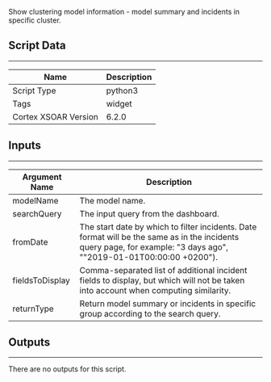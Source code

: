 Show clustering model information - model summary and incidents in specific cluster.

## Script Data

---

| **Name** | **Description** |
| --- | --- |
| Script Type | python3 |
| Tags | widget |
| Cortex XSOAR Version | 6.2.0 |

## Inputs

---

| **Argument Name** | **Description** |
| --- | --- |
| modelName | The model name. |
| searchQuery | The input query from the dashboard. |
| fromDate | The start date by which to filter incidents. Date format will be the same as in the incidents query page, for example: "3 days ago", ""2019-01-01T00:00:00 \+0200"\). |
| fieldsToDisplay | Comma-separated list of additional incident fields to display, but which will not be taken into account when computing similarity. |
| returnType | Return model summary or incidents in specific group according to the search query. |

## Outputs

---
There are no outputs for this script.
